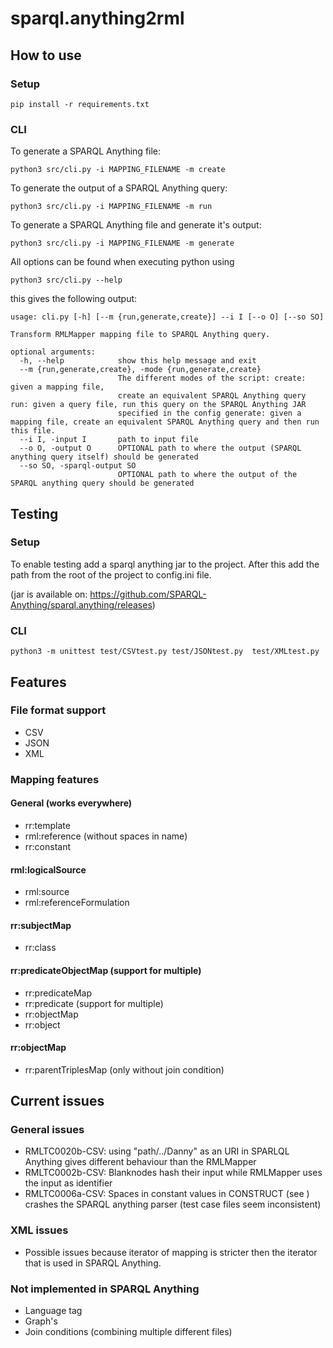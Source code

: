 # sparql.anything2rml


## How to use


### Setup

    pip install -r requirements.txt

### CLI
To generate a SPARQL Anything file:

    python3 src/cli.py -i MAPPING_FILENAME -m create

To generate the output of a SPARQL Anything query:

    python3 src/cli.py -i MAPPING_FILENAME -m run

To generate a SPARQL Anything file and generate it's output:

    python3 src/cli.py -i MAPPING_FILENAME -m generate

All options can be found when executing python using 

    python3 src/cli.py --help

this gives the following output:

    usage: cli.py [-h] [--m {run,generate,create}] --i I [--o O] [--so SO]

    Transform RMLMapper mapping file to SPARQL Anything query.
    
    optional arguments:
      -h, --help            show this help message and exit
      --m {run,generate,create}, -mode {run,generate,create}
                            The different modes of the script: create: given a mapping file,
                            create an equivalent SPARQL Anything query run: given a query file, run this query on the SPARQL Anything JAR
                            specified in the config generate: given a mapping file, create an equivalent SPARQL Anything query and then run this file.
      --i I, -input I       path to input file
      --o O, -output O      OPTIONAL path to where the output (SPARQL anything query itself) should be generated
      --so SO, -sparql-output SO
                            OPTIONAL path to where the output of the SPARQL anything query should be generated



## Testing

### Setup
To enable testing add a sparql anything jar to the project.
After this add the path from the root of the project to config.ini file.

(jar is available on: https://github.com/SPARQL-Anything/sparql.anything/releases)

### CLI

    python3 -m unittest test/CSVtest.py test/JSONtest.py  test/XMLtest.py 


## Features

### File format support

- CSV
- JSON
- XML

### Mapping features

#### General (works everywhere)

- rr:template
- rml:reference (without spaces in name)
- rr:constant

#### rml:logicalSource

- rml:source
- rml:referenceFormulation

#### rr:subjectMap

- rr:class

#### rr:predicateObjectMap (support for multiple)

- rr:predicateMap
- rr:predicate (support for multiple)
- rr:objectMap
- rr:object

#### rr:objectMap

- rr:parentTriplesMap (only without join condition)

## Current issues

### General issues
- RMLTC0020b-CSV: using "path/../Danny" as an URI in SPARLQL Anything gives different behaviour than the RMLMapper
- RMLTC0002b-CSV: Blanknodes hash their input while RMLMapper uses the input as identifier
- RMLTC0006a-CSV: Spaces in constant values in CONSTRUCT (see ) crashes the SPARQL anything parser (test case files seem inconsistent)

### XML issues

- Possible issues because iterator of mapping is stricter then the iterator that is used in SPARQL Anything.

### Not implemented in SPARQL Anything
- Language tag
- Graph's
- Join conditions (combining multiple different files)

